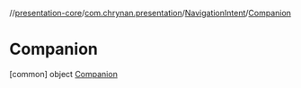 //[presentation-core](../../../../index.md)/[com.chrynan.presentation](../../index.md)/[NavigationIntent](../index.md)/[Companion](index.md)



# Companion  
 [common] object [Companion](index.md)   

